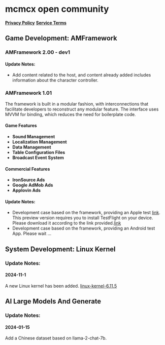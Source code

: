 # mcmcx open community


**[Privacy Policy](/PrivacyPolicy.html)** **[Service Terms](/ServiceTerms.html)**

## Game Development: AMFramework

### AMFramework 2.00 - dev1

#### Update Notes:
- Add content related to the host, and content already added includes information about the character controller.
  
### AMFramework 1.01
The framework is built in a modular fashion, with interconnections that facilitate developers to reconstruct any modular feature. The interface uses MVVM for binding, which reduces the need for boilerplate code.

#### Game Features
- **Sound Management**
- **Localization Management**
- **Data Management**
- **Table Configuration Files**
- **Broadcast Event System**

#### Commercial Features
- **IronSource Ads**
- **Google AdMob Ads**
- **Applovin Ads**

#### Update Notes:
- Development case based on the framework, providing an Apple test [link](). This preview version requires you to install TestFlight on your device. Please download it according to the link provided.[link](https://beta.itunes.apple.com)
- Development case based on the framework, providing an Android test App. Please wait ...

  
## System Development: Linux Kernel
### Update Notes:
#### 2024-11-1
A new Linux kernel has been added. [linux-kernel-6.11.5](https://github.com/mcmc2010/linux-kernel)

## AI Large Models And Generate
### Update Notes:
#### 2024-01-15
Add a Chinese dataset based on llama-2-chat-7b.

